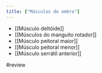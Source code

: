 ```yaml
---
title: ["Músculos do ombro"]
---
```

+ [[Músculo deltóide]]
+ [[Músculos do manguito rotador]]
+ [[Músculo peitoral maior]]
+ [[Músculo peitoral menor]]
+ [[Músculo serrátil anterior]]

#review 